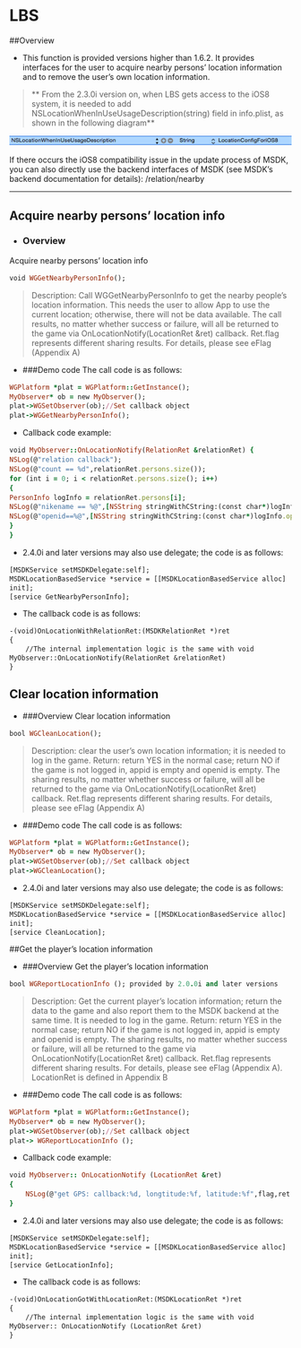 ﻿LBS
===

##Overview
 - This function is provided versions higher than 1.6.2. It provides interfaces for the user to acquire nearby persons’ location information and to remove the user’s own location information.

>** From the 2.3.0i version on, when LBS gets access to the iOS8 system, it is needed to add NSLocationWhenInUseUsageDescription(string) field in info.plist, as shown in the following diagram**

![Alt text](./LBS1.png)

If there occurs the iOS8 compatibility issue in the update process of MSDK, you can also directly use the backend interfaces of MSDK (see MSDK’s backend documentation for details): /relation/nearby

---

## Acquire nearby persons’ location info
- ### Overview
Acquire nearby persons’ location info
```ruby
void WGGetNearbyPersonInfo();
```
>Description: Call WGGetNearbyPersonInfo to get the nearby people’s location information. This needs the user to allow App to use the current location; otherwise, there will not be data available.
The call results, no matter whether success or failure, will all be returned to the game via OnLocationNotify(LocationRet &ret) callback. Ret.flag represents different sharing results. For details, please see eFlag (Appendix A)

- ###Demo code
The call code is as follows:
```ruby
WGPlatform *plat = WGPlatform::GetInstance();
MyObserver* ob = new MyObserver(); 
plat->WGSetObserver(ob);//Set callback object
plat->WGGetNearbyPersonInfo();
```
- Callback code example:
```ruby
void MyObserver::OnLocationNotify(RelationRet &relationRet) {
NSLog(@"relation callback");
NSLog(@"count == %d",relationRet.persons.size());
for (int i = 0; i < relationRet.persons.size(); i++)
{
PersonInfo logInfo = relationRet.persons[i];
NSLog(@"nikename == %@",[NSString stringWithCString:(const char*)logInfo.nickName.c_str() encoding:NSUTF8StringEncoding]);
NSLog(@"openid==%@",[NSString stringWithCString:(const char*)logInfo.openId.c_str() encoding:NSUTF8StringEncoding]);
}
}
```

- 2.4.0i and later versions may also use delegate; the code is as follows:
```
[MSDKService setMSDKDelegate:self];
MSDKLocationBasedService *service = [[MSDKLocationBasedService alloc] init];
[service GetNearbyPersonInfo];
```
- The callback code is as follows:
```
-(void)OnLocationWithRelationRet:(MSDKRelationRet *)ret
{
    //The internal implementation logic is the same with void MyObserver::OnLocationNotify(RelationRet &relationRet)
}
```

## Clear location information
- ###Overview
Clear location information
```ruby
bool WGCleanLocation();
```
>Description: clear the user’s own location information; it is needed to log in the game.
Return: return YES in the normal case; return NO if the game is not logged in, appid is empty and openid is empty.
The sharing results, no matter whether success or failure, will all be returned to the game via OnLocationNotify(LocationRet &ret) callback. Ret.flag represents different sharing results. For details, please see eFlag (Appendix A)

- ###Demo code
The call code is as follows:
```ruby
WGPlatform *plat = WGPlatform::GetInstance();
MyObserver* ob = new MyObserver(); 
plat->WGSetObserver(ob);//Set callback object
plat->WGCleanLocation();
```

- 2.4.0i and later versions may also use delegate; the code is as follows:
```
[MSDKService setMSDKDelegate:self];
MSDKLocationBasedService *service = [[MSDKLocationBasedService alloc] init];
[service CleanLocation];
```

##Get the player’s location information
- ###Overview
Get the player’s location information
```ruby
bool WGReportLocationInfo (); provided by 2.0.0i and later versions
```
>Description: Get the current player’s location information; return the data to the game and also report them to the MSDK backend at the same time. It is needed to log in the game.
Return: return YES in the normal case; return NO if the game is not logged in, appid is empty and openid is empty.
The sharing results, no matter whether success or failure, will all be returned to the game via OnLocationNotify(LocationRet &ret) callback. Ret.flag represents different sharing results. For details, please see eFlag (Appendix A). LocationRet is defined in Appendix B

- ###Demo code
The call code is as follows:
```ruby
WGPlatform *plat = WGPlatform::GetInstance();
MyObserver* ob = new MyObserver();
plat->WGSetObserver(ob);//Set callback object
plat-> WGReportLocationInfo ();
```
- Callback code example:
```ruby
void MyObserver:: OnLocationNotify (LocationRet &ret)
{
    NSLog(@"get GPS: callback:%d, longtitude:%f, latitude:%f",flag,ret.longtitude,ret.latitude);
}
```

- 2.4.0i and later versions may also use delegate; the code is as follows:
```
[MSDKService setMSDKDelegate:self];
MSDKLocationBasedService *service = [[MSDKLocationBasedService alloc] init];
[service GetLocationInfo];
```
- The callback code is as follows:
```
-(void)OnLocationGotWithLocationRet:(MSDKLocationRet *)ret
{
    //The internal implementation logic is the same with void MyObserver:: OnLocationNotify (LocationRet &ret)
}
```